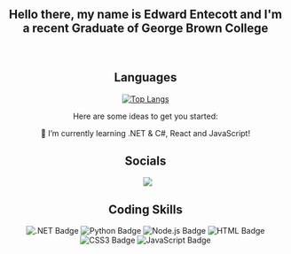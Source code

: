 <div align="center">

  ## Hello there, my name is Edward Entecott and I'm a recent Graduate of George Brown College

<br>

## Languages

[![Top Langs](https://github-readme-stats.vercel.app/api/top-langs/?username=anuraghazra&layout=compact)](https://github.com/anuraghazra/github-readme-stats)

Here are some ideas to get you started:

 🌱 I’m currently learning .NET & C#, React and JavaScript!

## Socials
<div>
  <a style="margin-left: 7px;"  target="_blank" href="https://www.linkedin.com/in/edward-entecott-a3507198/">
    <img src="https://img.shields.io/badge/linkedin-%230077B5.svg?style=for-the-badge&logo=linkedin&logoColor=white)"></a>

## Coding Skills

<img alt=".NET Badge" src="https://img.shields.io/badge/.NET-512BD4?style=for-the-badge&logo=.net&logoColor=white">
<img alt="Python Badge" src="https://img.shields.io/badge/python-3776AB?style=for-the-badge&logo=python&logoColor=white">
<img alt="Node.js Badge" src="https://img.shields.io/badge/node.js-339933?style=for-the-badge&logo=node.js&logoColor=white">

<img alt="HTML Badge" src="https://img.shields.io/badge/html5-E34F26?style=for-the-badge&logo=html5&logoColor=white">
<img alt="CSS3 Badge" src="https://img.shields.io/badge/css3-1572B6?style=for-the-badge&logo=css3&logoColor=white">
<img alt="JavaScript Badge" src="https://img.shields.io/badge/javascript-F7DF1E?style=for-the-badge&logo=javascript&logoColor=white">
